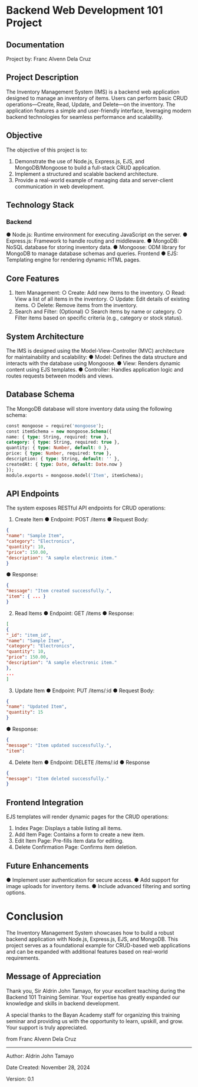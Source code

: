 # Backend Web Development 101 Project


## Documentation
Project by: Franc Alvenn Dela Cruz


## Project Description
The Inventory Management System (IMS) is a backend web application designed to manage
an inventory of items. Users can perform basic CRUD operations—Create, Read, Update, and
Delete—on the inventory. The application features a simple and user-friendly interface,
leveraging modern backend technologies for seamless performance and scalability.

## Objective
The objective of this project is to:
1. Demonstrate the use of Node.js, Express.js, EJS, and MongoDB/Mongoose to build a
full-stack CRUD application.
2. Implement a structured and scalable backend architecture.
3. Provide a real-world example of managing data and server-client communication in web
development.

## Technology Stack
### Backend
● Node.js: Runtime environment for executing JavaScript on the server.
● Express.js: Framework to handle routing and middleware.
● MongoDB: NoSQL database for storing inventory data.
● Mongoose: ODM library for MongoDB to manage database schemas and queries.
Frontend
● EJS: Templating engine for rendering dynamic HTML pages.



## Core Features
1. Item Management:
○ Create: Add new items to the inventory.
○ Read: View a list of all items in the inventory.
○ Update: Edit details of existing items.
○ Delete: Remove items from the inventory.
2. Search and Filter: (Optional)
○ Search items by name or category.
○ Filter items based on specific criteria (e.g., category or stock status).

## System Architecture
The IMS is designed using the Model-View-Controller (MVC) architecture for maintainability
and scalability:
● Model: Defines the data structure and interacts with the database using Mongoose.
● View: Renders dynamic content using EJS templates.
● Controller: Handles application logic and routes requests between models and views.


## Database Schema
The MongoDB database will store inventory data using the following schema:

```sql
const mongoose = require('mongoose');
const itemSchema = new mongoose.Schema({
name: { type: String, required: true },
category: { type: String, required: true },
quantity: { type: Number, default: 0 },
price: { type: Number, required: true },
description: { type: String, default: '' },
createdAt: { type: Date, default: Date.now }
});
module.exports = mongoose.model('Item', itemSchema);
```

## API Endpoints
The system exposes RESTful API endpoints for CRUD operations:

1. Create Item
● Endpoint: POST /items
● Request Body:

```json
{
"name": "Sample Item",
"category": "Electronics",
"quantity": 10,
"price": 150.00,
"description": "A sample electronic item."
}
```

● Response:

```json
{
"message": "Item created successfully.",
"item": { ... }
}
```

2. Read Items
● Endpoint: GET /items
● Response:

```json
[
{
"_id": "item_id",
"name": "Sample Item",
"category": "Electronics",
"quantity": 10,
"price": 150.00,
"description": "A sample electronic item."
},
...
]
```


3. Update Item
● Endpoint: PUT /items/:id
● Request Body:

```json
{
"name": "Updated Item",
"quantity": 15
}
```

● Response:

```json
{
"message": "Item updated successfully.",
"item":
```

4. Delete Item
● Endpoint: DELETE /items/:id
● Response

```json
{
"message": "Item deleted successfully."
}
```


## Frontend Integration

EJS templates will render dynamic pages for the CRUD operations:
1. Index Page: Displays a table listing all items.
2. Add Item Page: Contains a form to create a new item.
3. Edit Item Page: Pre-fills item data for editing.
4. Delete Confirmation Page: Confirms item deletion.

## Future Enhancements

● Implement user authentication for secure access.
● Add support for image uploads for inventory items.
● Include advanced filtering and sorting options.

# Conclusion

The Inventory Management System showcases how to build a robust backend application with
Node.js, Express.js, EJS, and MongoDB. This project serves as a foundational example for
CRUD-based web applications and can be expanded with additional features based on
real-world requirements.


## Message of Appreciation
Thank you, Sir Aldrin John Tamayo, for your excellent teaching during the Backend 101 Training Seminar.
Your expertise has greatly expanded our knowledge and skills in backend development.

A special thanks to the Bayan Academy staff for organizing this training seminar and providing us
with the opportunity to learn, upskill, and grow. Your support is truly appreciated.

from Franc Alvenn Dela Cruz

---

Author: Aldrin John Tamayo

Date Created: November 28, 2024

Version: 0.1

